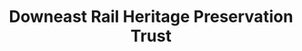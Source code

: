 ---
layout: repo
title: "Downeast Rail Heritage Preservation Trust"
id: 2343
permalink: repos/2343/
---